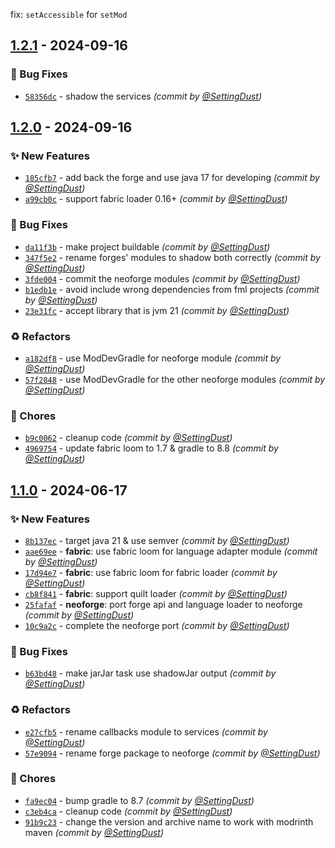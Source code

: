 fix: `setAccessible` for `setMod`

## [1.2.1] - 2024-09-16
### :bug: Bug Fixes
- [`58356dc`](https://github.com/SettingDust/preloading-tricks/commit/58356dc40a64b31ab38b251db156a4486fd434bd) - shadow the services *(commit by [@SettingDust](https://github.com/SettingDust))*


## [1.2.0] - 2024-09-16
### :sparkles: New Features
- [`185cfb7`](https://github.com/SettingDust/preloading-tricks/commit/185cfb78dcc829ee563ab4c8980f4db858f47d14) - add back the forge and use java 17 for developing *(commit by [@SettingDust](https://github.com/SettingDust))*
- [`a99cb0c`](https://github.com/SettingDust/preloading-tricks/commit/a99cb0cc72d0d30bc389b407bc7e32d8856898c0) - support fabric loader 0.16+ *(commit by [@SettingDust](https://github.com/SettingDust))*

### :bug: Bug Fixes
- [`da11f3b`](https://github.com/SettingDust/preloading-tricks/commit/da11f3b521d43987b4e6dd964853461a098f6a42) - make project buildable *(commit by [@SettingDust](https://github.com/SettingDust))*
- [`347f5e2`](https://github.com/SettingDust/preloading-tricks/commit/347f5e284293f5420e4e382d5c8ef356c04b9934) - rename forges' modules to shadow both correctly *(commit by [@SettingDust](https://github.com/SettingDust))*
- [`3fde004`](https://github.com/SettingDust/preloading-tricks/commit/3fde00402870c3b15cf255ee125db06ba158e75e) - commit the neoforge modules *(commit by [@SettingDust](https://github.com/SettingDust))*
- [`b1edb1e`](https://github.com/SettingDust/preloading-tricks/commit/b1edb1e942d56cf58e894d2f41925547e1a7ed40) - avoid include wrong dependencies from fml projects *(commit by [@SettingDust](https://github.com/SettingDust))*
- [`23e31fc`](https://github.com/SettingDust/preloading-tricks/commit/23e31fc4c17bf29627c9d2df4683a2aa40ce1c2e) - accept library that is jvm 21 *(commit by [@SettingDust](https://github.com/SettingDust))*

### :recycle: Refactors
- [`a182df8`](https://github.com/SettingDust/preloading-tricks/commit/a182df879a59c7109390c4d7c974fdf3ca6ea66a) - use ModDevGradle for neoforge module *(commit by [@SettingDust](https://github.com/SettingDust))*
- [`57f2848`](https://github.com/SettingDust/preloading-tricks/commit/57f284886a2365a5be758f6293755ec98414b7ae) - use ModDevGradle for the other neoforge modules *(commit by [@SettingDust](https://github.com/SettingDust))*

### :wrench: Chores
- [`b9c0062`](https://github.com/SettingDust/preloading-tricks/commit/b9c00624141327ab92ef7c63d56443fdf80a5f2f) - cleanup code *(commit by [@SettingDust](https://github.com/SettingDust))*
- [`4969754`](https://github.com/SettingDust/preloading-tricks/commit/4969754a224626b64eda18f135374b2e2c4cc6e9) - update fabric loom to 1.7 & gradle to 8.8 *(commit by [@SettingDust](https://github.com/SettingDust))*


## [1.1.0] - 2024-06-17
### :sparkles: New Features
- [`8b137ec`](https://github.com/SettingDust/preloading-tricks/commit/8b137ec3edf702505817d141635a0b7297f9c446) - target java 21 & use semver *(commit by [@SettingDust](https://github.com/SettingDust))*
- [`aae69ee`](https://github.com/SettingDust/preloading-tricks/commit/aae69eef2d5513fb05dfe660707fa8c1726da02e) - **fabric**: use fabric loom for language adapter module *(commit by [@SettingDust](https://github.com/SettingDust))*
- [`17d94e7`](https://github.com/SettingDust/preloading-tricks/commit/17d94e759f523cfefe8b98e7de992842e2214c58) - **fabric**: use fabric loom for fabric loader *(commit by [@SettingDust](https://github.com/SettingDust))*
- [`cb8f841`](https://github.com/SettingDust/preloading-tricks/commit/cb8f841aa4c8f6b44ce8520676957e1f1cc71f79) - **fabric**: support quilt loader *(commit by [@SettingDust](https://github.com/SettingDust))*
- [`25fafaf`](https://github.com/SettingDust/preloading-tricks/commit/25fafafd26aae8f71a8fa13edded7d910e5b44c1) - **neoforge**: port forge api and language loader to neoforge *(commit by [@SettingDust](https://github.com/SettingDust))*
- [`10c9a2c`](https://github.com/SettingDust/preloading-tricks/commit/10c9a2c4e06a8733fd4e92f62c3de6abb148f3de) - complete the neoforge port *(commit by [@SettingDust](https://github.com/SettingDust))*

### :bug: Bug Fixes
- [`b63bd48`](https://github.com/SettingDust/preloading-tricks/commit/b63bd488496febf9c5e0381622e497bbc40a6142) - make jarJar task use shadowJar output *(commit by [@SettingDust](https://github.com/SettingDust))*

### :recycle: Refactors
- [`e27cfb5`](https://github.com/SettingDust/preloading-tricks/commit/e27cfb50f184ef4cc23928d181208a3c6831137d) - rename callbacks module to services *(commit by [@SettingDust](https://github.com/SettingDust))*
- [`57e9094`](https://github.com/SettingDust/preloading-tricks/commit/57e909478350049bfada0d844f6136dabfef93e1) - rename forge package to neoforge *(commit by [@SettingDust](https://github.com/SettingDust))*

### :wrench: Chores
- [`fa9ec04`](https://github.com/SettingDust/preloading-tricks/commit/fa9ec040e756517004e255feccce6a12a21b135c) - bump gradle to 8.7 *(commit by [@SettingDust](https://github.com/SettingDust))*
- [`c3eb4ca`](https://github.com/SettingDust/preloading-tricks/commit/c3eb4ca11fd34c65cf7ab82b230bdb40de99efd4) - cleanup code *(commit by [@SettingDust](https://github.com/SettingDust))*
- [`91b9c23`](https://github.com/SettingDust/preloading-tricks/commit/91b9c235f55416062738450675b4cd64f01f7a0b) - change the version and archive name to work with modrinth maven *(commit by [@SettingDust](https://github.com/SettingDust))*

[1.1.0]: https://github.com/SettingDust/preloading-tricks/compare/1.0.6...1.1.0
[1.2.0]: https://github.com/SettingDust/preloading-tricks/compare/1.1.0...1.2.0
[1.2.1]: https://github.com/SettingDust/preloading-tricks/compare/1.2.0...1.2.1

